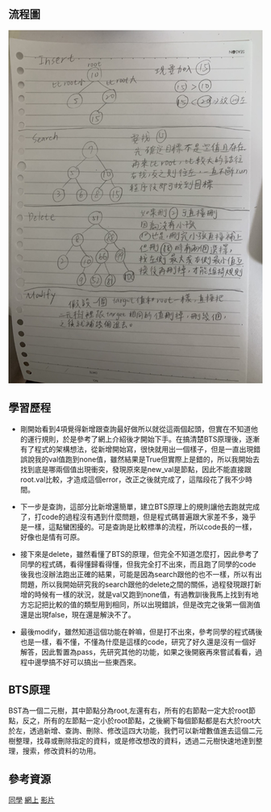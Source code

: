 ## 流程圖
<img src="https://github.com/dustinoy/ohyang/blob/master/Images/BST%E6%B5%81%E7%A8%8B%E5%9C%96.jpg" height="700" weight="700">

## 學習歷程
- 剛開始看到4項覺得新增跟查詢最好做所以就從這兩個起頭，但實在不知道他的運行規則，於是參考了網上介紹後才開始下手。在搞清楚BTS原理後，逐漸有了程式的架構想法，從新增開始寫，很快就用出一個樣子，但是一直出現錯誤說我的val值跑到none值，雖然結果是True但實際上是錯的，所以我開始去找到底是哪兩個值出現衝突，發現原來是new_val是節點，因此不能直接跟root.val比較，才造成這個error，改正之後就完成了，這階段花了我不少時間。

- 下一步是查詢，這部分比新增還簡單，建立BTS原理上的規則讓他去跑就完成了，打code的過程沒有遇到什麼問題，但是程式碼普遍跟大家差不多，幾乎是一樣，這點蠻困擾的。可是查詢是比較標準的流程，所以code長的一樣，好像也是情有可原。

- 接下來是delete，雖然看懂了BTS的原理，但完全不知道怎麼打，因此參考了同學的程式碼，看得懂歸看得懂，但我完全打不出來，而且跑了同學的code後我也沒辦法跑出正確的結果，可能是因為search跟他的也不一樣，所以有出問題，所以我開始研究我的search跟他的delete之間的關係，過程發現跟打新增的時候有一樣的狀況，就是val又跑到none值，有過教訓後我馬上找到有地方忘記把比較的值的類型用到相同，所以出現錯誤，但是改完之後第一個測值還是出現false，現在還是解決不了。

- 最後modify，雖然知道這個功能在幹嘛，但是打不出來，參考同學的程式碼後也是一樣，看不懂，不懂為什麼是這樣的code，研究了好久還是沒有一個好解答，因此暫置為pass，先研究其他的功能，如果之後開竅再來嘗試看看，過程中邊學搞不好可以搞出一些東西來。

## BTS原理
BST為一個二元樹，其中節點分為root,左還有右，所有的右節點一定大於root節點，反之，所有的左節點一定小於root節點，之後網下每個節點都是右大於root大於左，透過新增、查詢、刪除、修改這四大功能，我們可以新增數值進去這個二元樹整理，找尋或刪除指定的資料，或是修改想改的資料，透過二元樹快速地達到整理，搜索，修改資料的功用。

## 參考資源
[同學](https://github.com/06170230/lulu/tree/master/HW3)
[網上](http://alrightchiu.github.io/SecondRound/binary-search-tree-introjian-jie.html)
[影片](https://www.youtube.com/watch?v=YlgPi75hIBc)
